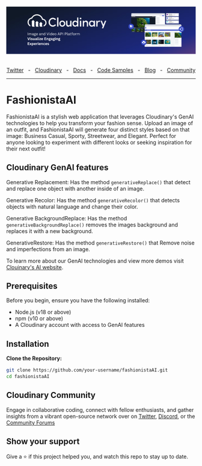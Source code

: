 ![Cloudinary Developers](https://github.com/cloudinary-devs/.github/blob/main/assets/cloudinary-banner.png?raw=true)

<div align="center">
  <br />
  <a href="https://twitter.com/cloudinary" target="_blank">Twitter</a>
    <span>&nbsp;&nbsp;-&nbsp;&nbsp;</span>
  <a href="https://cloudinary.com/" target="_blank">Cloudinary</a>
    <span>&nbsp;&nbsp;-&nbsp;&nbsp;</span>
  <a href="https://cloudinary.com/documentation" target="_blank">Docs</a>
    <span>&nbsp;&nbsp;-&nbsp;&nbsp;</span>
  <a href="https://github.com/cloudinary-devs" target="_blank">Code Samples</a>
    <span>&nbsp;&nbsp;-&nbsp;&nbsp;</span>
  <a href="https://cloudinary.com/blog/" target="_blank">Blog</a>
    <span>&nbsp;&nbsp;-&nbsp;&nbsp;</span>
  <a href="https://community.cloudinary.com/" target="_blank">Community</a>
  <br />
  <hr />
</div>

# FashionistaAI

FashionistaAI is a stylish web application that leverages Cloudinary's GenAI technologies to help you transform your fashion sense. Upload an image of an outfit, and FashionistaAI will generate four distinct styles based on that image: Business Casual, Sporty, Streetwear, and Elegant. Perfect for anyone looking to experiment with different looks or seeking inspiration for their next outfit!

## Cloudinary GenAI features

Generative Replacement: Has the method `generativeReplace()` that detect and replace one object with another inside of an image.

Generative Recolor: Has the method `generativeRecolor()` that detects objects with natural language and change their color.

Generative BackgroundReplace: Has the method `generativeBackgroundReplace()` removes the images background and replaces it with a new background.

GenerativeRestore: Has the method `generativeRestore()` that Remove noise and imperfections from an image.

To learn more about our GenAI technologies and view more demos visit [Clouinary's AI website](https://ai.cloudinary.com/).

## Prerequisites

Before you begin, ensure you have the following installed:

- Node.js (v18 or above)
- npm (v10 or above)
- A Cloudinary account with access to GenAI features

## Installation

**Clone the Repository:**

   ```bash
   git clone https://github.com/your-username/fashionistaAI.git
   cd fashionistaAI
  ```

## Cloudinary Community

Engage in collaborative coding, connect with fellow enthusiasts, and gather insights from a vibrant open-source network over on [Twitter](https://twitter.com/cloudinary), [Discord](https://discord.gg/cloudinary), or the [Community Forums](https://community.cloudinary.com/)

## Show your support

Give a ⭐️ if this project helped you, and watch this repo to stay up to date.

